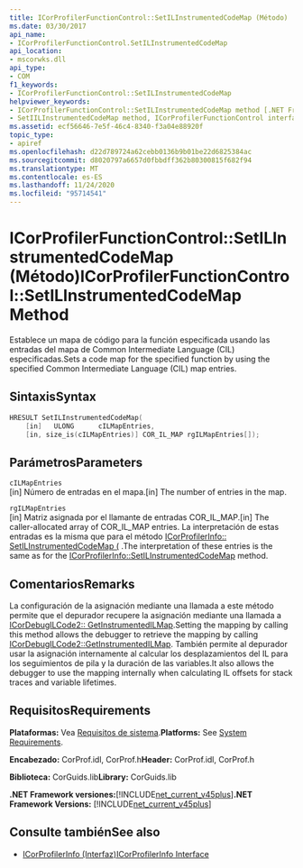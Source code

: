 ```yaml
---
title: ICorProfilerFunctionControl::SetILInstrumentedCodeMap (Método)
ms.date: 03/30/2017
api_name:
- ICorProfilerFunctionControl.SetILInstrumentedCodeMap
api_location:
- mscorwks.dll
api_type:
- COM
f1_keywords:
- ICorProfilerFunctionControl::SetILInstrumentedCodeMap
helpviewer_keywords:
- ICorProfilerFunctionControl::SetILInstrumentedCodeMap method [.NET Framework profiling]
- SetIILInstrumentedCodeMap method, ICorProfilerFunctionControl interface [.NET Framework profiling]
ms.assetid: ecf56646-7e5f-46c4-8340-f3a04e88920f
topic_type:
- apiref
ms.openlocfilehash: d22d789724a62cebb0136b9b01be22d6825384ac
ms.sourcegitcommit: d8020797a6657d0fbbdff362b80300815f682f94
ms.translationtype: MT
ms.contentlocale: es-ES
ms.lasthandoff: 11/24/2020
ms.locfileid: "95714541"
---
```

# <a name="icorprofilerfunctioncontrolsetilinstrumentedcodemap-method"></a><span data-ttu-id="125df-102">ICorProfilerFunctionControl::SetILInstrumentedCodeMap (Método)</span><span class="sxs-lookup"><span data-stu-id="125df-102">ICorProfilerFunctionControl::SetILInstrumentedCodeMap Method</span></span>

<span data-ttu-id="125df-103">Establece un mapa de código para la función especificada usando las entradas del mapa de Common Intermediate Language (CIL) especificadas.</span><span class="sxs-lookup"><span data-stu-id="125df-103">Sets a code map for the specified function by using the specified Common Intermediate Language (CIL) map entries.</span></span>  
  
## <a name="syntax"></a><span data-ttu-id="125df-104">Sintaxis</span><span class="sxs-lookup"><span data-stu-id="125df-104">Syntax</span></span>  
  
```cpp  
HRESULT SetILInstrumentedCodeMap(  
    [in]   ULONG      cILMapEntries,  
    [in, size_is(cILMapEntries)] COR_IL_MAP rgILMapEntries[]);  
```  
  
## <a name="parameters"></a><span data-ttu-id="125df-105">Parámetros</span><span class="sxs-lookup"><span data-stu-id="125df-105">Parameters</span></span>  

 `cILMapEntries`  
 <span data-ttu-id="125df-106">[in] Número de entradas en el mapa.</span><span class="sxs-lookup"><span data-stu-id="125df-106">[in] The number of entries in the map.</span></span>  
  
 `rgILMapEntries`  
 <span data-ttu-id="125df-107">[in] Matriz asignada por el llamante de entradas COR_IL_MAP.</span><span class="sxs-lookup"><span data-stu-id="125df-107">[in] The caller-allocated array of COR_IL_MAP  entries.</span></span> <span data-ttu-id="125df-108">La interpretación de estas entradas es la misma que para el método [ICorProfilerInfo:: SetILInstrumentedCodeMap (](icorprofilerinfo-setilinstrumentedcodemap-method.md) .</span><span class="sxs-lookup"><span data-stu-id="125df-108">The interpretation of these entries is the same as for the [ICorProfilerInfo::SetILInstrumentedCodeMap](icorprofilerinfo-setilinstrumentedcodemap-method.md) method.</span></span>  
  
## <a name="remarks"></a><span data-ttu-id="125df-109">Comentarios</span><span class="sxs-lookup"><span data-stu-id="125df-109">Remarks</span></span>  

 <span data-ttu-id="125df-110">La configuración de la asignación mediante una llamada a este método permite que el depurador recupere la asignación mediante una llamada a [ICorDebugILCode2:: GetInstrumentedILMap](../debugging/icordebugilcode2-getinstrumentedilmap-method.md).</span><span class="sxs-lookup"><span data-stu-id="125df-110">Setting the mapping by calling this method allows the debugger to retrieve the mapping by calling [ICorDebugILCode2::GetInstrumentedILMap](../debugging/icordebugilcode2-getinstrumentedilmap-method.md).</span></span> <span data-ttu-id="125df-111">También permite al depurador usar la asignación internamente al calcular los desplazamientos del IL para los seguimientos de pila y la duración de las variables.</span><span class="sxs-lookup"><span data-stu-id="125df-111">It also allows the debugger to use the mapping internally when calculating IL offsets for stack traces and variable lifetimes.</span></span>  
  
## <a name="requirements"></a><span data-ttu-id="125df-112">Requisitos</span><span class="sxs-lookup"><span data-stu-id="125df-112">Requirements</span></span>  

 <span data-ttu-id="125df-113">**Plataformas:** Vea [Requisitos de sistema](../../get-started/system-requirements.md).</span><span class="sxs-lookup"><span data-stu-id="125df-113">**Platforms:** See [System Requirements](../../get-started/system-requirements.md).</span></span>  
  
 <span data-ttu-id="125df-114">**Encabezado:** CorProf.idl, CorProf.h</span><span class="sxs-lookup"><span data-stu-id="125df-114">**Header:** CorProf.idl, CorProf.h</span></span>  
  
 <span data-ttu-id="125df-115">**Biblioteca:** CorGuids.lib</span><span class="sxs-lookup"><span data-stu-id="125df-115">**Library:** CorGuids.lib</span></span>  
  
 <span data-ttu-id="125df-116">**.NET Framework versiones:**[!INCLUDE[net_current_v45plus](../../../../includes/net-current-v45plus-md.md)]</span><span class="sxs-lookup"><span data-stu-id="125df-116">**.NET Framework Versions:** [!INCLUDE[net_current_v45plus](../../../../includes/net-current-v45plus-md.md)]</span></span>  
  
## <a name="see-also"></a><span data-ttu-id="125df-117">Consulte también</span><span class="sxs-lookup"><span data-stu-id="125df-117">See also</span></span>

- [<span data-ttu-id="125df-118">ICorProfilerInfo (Interfaz)</span><span class="sxs-lookup"><span data-stu-id="125df-118">ICorProfilerInfo Interface</span></span>](icorprofilerinfo-interface.md)
